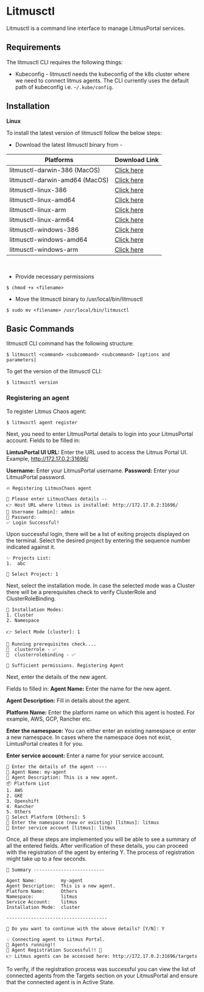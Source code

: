 # Litmusctl

Litmusctl is a command line interface to manage LitmusPortal services.

## Requirements

The litmusctl CLI requires the following things:

- Kubeconfig - litmusctl needs the kubeconfig of the k8s cluster where we need to connect litmus agents. The CLI currently uses the default path of kubeconfig i.e. `~/.kube/config`.

## Installation

**Linux**

To install the latest version of litmusctl follow the below steps:

- Download the latest litmusctl binary from -

| Platforms                      | Download Link                                                                                                 |
| ------------------------------ | ------------------------------------------------------------------------------------------------------------- |
| litmusctl-darwin-386 (MacOS)   | [Click here](https://github.com/litmuschaos/litmusctl/blob/master/platforms/litmusctl-darwin-386?raw=true)    |
| litmusctl-darwin-amd64 (MacOS) | [Click here](https://github.com/litmuschaos/litmusctl/blob/master/platforms/litmusctl-darwin-amd64?raw=true)  |
| litmusctl-linux-386            | [Click here](https://github.com/litmuschaos/litmusctl/blob/master/platforms/litmusctl-linux-386?raw=true)     |
| litmusctl-linux-amd64          | [Click here](https://github.com/litmuschaos/litmusctl/blob/master/platforms/litmusctl-linux-amd64?raw=true)   |
| litmusctl-linux-arm            | [Click here](https://github.com/litmuschaos/litmusctl/blob/master/platforms/litmusctl-linux-arm?raw=true)     |
| litmusctl-linux-arm64          | [Click here](https://github.com/litmuschaos/litmusctl/blob/master/platforms/litmusctl-linux-arm64?raw=true)   |
| litmusctl-windows-386          | [Click here](https://github.com/litmuschaos/litmusctl/blob/master/platforms/litmusctl-windows-386?raw=true)   |
| litmusctl-windows-amd64        | [Click here](https://github.com/litmuschaos/litmusctl/blob/master/platforms/litmusctl-windows-amd64?raw=true) |
| litmusctl-windows-arm          | [Click here](https://github.com/litmuschaos/litmusctl/blob/master/platforms/litmusctl-windows-arm?raw=true)   |

<br>

- Provide necessary permissions

```shell
$ chmod +x <filename>
```

- Move the litmusctl binary to /usr/local/bin/litmusctl

```shell
$ sudo mv <filename> /usr/local/bin/litmusctl
```

## Basic Commands

litmusctl CLI command has the following structure:

```shell
$ litmusctl <command> <subcommand> <subcommand> [options and parameters]
```

To get the version of the litmusctl CLI:

```shell
$ litmusctl version
```

### Registering an agent

To register Litmus Chaos agent:

```shell
$ litmusctl agent register
```

Next, you need to enter LitmusPortal details to login into your LitmusPortal account. Fields to be filled in:

**LimtusPortal UI URL:** Enter the URL used to access the Litmus Portal UI.
Example, http://172.17.0.2:31696/

**Username:** Enter your LitmusPortal username.
**Password:** Enter your LitmusPortal password.

```shell
🔥 Registering LitmusChaos agent

📶 Please enter LitmusChaos details --
👉 Host URL where litmus is installed: http://172.17.0.2:31696/
🤔 Username [admin]: admin
🙈 Password:
✅ Login Successful!
```

Upon successful login, there will be a list of exiting projects displayed on the terminal. Select the desired project by entering the sequence number indicated against it.

```shell
✨ Projects List:
1.  abc

🔎 Select Project: 1
```

Next, select the installation mode. In case the selected mode was a Cluster there will be a prerequisites check to verify ClusterRole and ClusterRoleBinding.

```shell
🔌 Installation Modes:
1. Cluster
2. Namespace

👉 Select Mode [cluster]: 1

🏃 Running prerequisites check....
🔑  clusterrole - ✅
🔑  clusterrolebinding - ✅

🌟 Sufficient permissions. Registering Agent
```

Next, enter the details of the new agent.

Fields to filled in:
**Agent Name:** Enter the name for the new agent.

**Agent Description:** Fill in details about the agent.

**Platform Name:** Enter the platform name on which this agent is hosted. For example, AWS, GCP, Rancher etc.

**Enter the namespace:** You can either enter an existing namespace or enter a new namespace. In cases where the namespace does not exist, LimtusPortal creates it for you.

**Enter service account:** Enter a name for your service account.

```shell
🔗 Enter the details of the agent ----
🤷 Agent Name: my-agent
📘 Agent Description: This is a new agent.
📦 Platform List
1. AWS
2. GKE
3. Openshift
4. Rancher
5. Others
🔎 Select Platform [Others]: 5
📁 Enter the namespace (new or existing) [litmus]: litmus
🔑 Enter service account [litmus]: litmus
```

Once, all these steps are implemented you will be able to see a summary of all the entered fields.
After verification of these details, you can proceed with the registration of the agent by entering Y. The process of registration might take up to a few seconds.

```shell
📌 Summary --------------------------

Agent Name:         my-agent
Agent Description:  This is a new agent.
Platform Name:      Others
Namespace:          litmus
Service Account:    litmus
Installation Mode:  cluster

-------------------------------------

🤷 Do you want to continue with the above details? [Y/N]: Y

💡 Connecting agent to Litmus Portal.
🏃 Agents running!!
🚀 Agent Registration Successful!! 🎉
👉 Litmus agents can be accessed here: http://172.17.0.2:31696/targets
```

To verify, if the registration process was successful you can view the list of connected agents from the Targets section on your LitmusPortal and ensure that the connected agent is in Active State.
